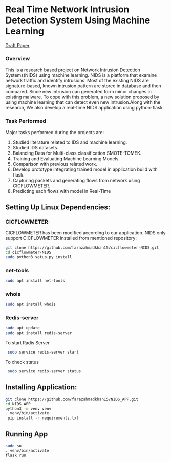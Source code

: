 # Real Time Network Intrusion Detection System Using Machine Learning
[Draft Paper](https://drive.google.com/file/d/1nDl880ZMD_wg15fBSch-i1eifrLqw_2e/view?usp=drivesdk)

### Overview 
This is a research based project on Network Intrusion Detection Systems(NIDS) using machine learning. NIDS is a platform that examine network traffic and identify intrusions. Most of the existing NIDS are signature-based, known intrusion pattern are stored in database and then compared. Since new intrusion can generated form minor changes in existing malware. To cope with this problem, a new solution proposed by using machine learning that can detect even new intrusion.Along with the research, We also develop a real-time NIDS application using python-flask.

### Task Performed
Major tasks performed during the projects are:

1. Studied literature related to IDS and machine learning.
2. Studied IDS datasets.
3. Balancing Data for Multi-class classification SMOTE-TOMEK.
4. Training and Evaluating Machine Learning Models.
5. Comparison with previous related work.
6. Develop prototype integrating trained model in application build with flask.
7. Capturing packets and generating flows from network using CICFLOWMETER.
8. Predicting each flows with model in Real-Time


## Setting Up Linux Dependencies:


### CICFLOWMETER:

CICFLOWMETER has been modified according to our application. NIDS only support
CICFLOWMETER installed from mentioned repository:
```sh
git clone https://github.com/farazahmadkhan15/cicflowmeter-NIDS.git 
cd cicflowmeter-NIDS
sudo python3 setup.py install 
```

### net-tools

```sh
sudo apt install net-tools
```

### whois
```sh
sudo apt install whois
```

### Redis-server
```sh
sudo apt update
sudo apt install redis-server
```

To start Radis Server
```sh
 sudo service redis-server start
```


To check status
```sh
 sudo service redis-server status
```


## Installing Application: 



```sh
git clone https://github.com/farazahmadkhan15/NIDS_APP.git 
cd NIDS_APP 
python3 -m venv venv 
. venv/bin/activate 
 pip install -r requirements.txt 
```

## Running App
```sh
sudo su 
. venv/bin/activate 
flask run
```
